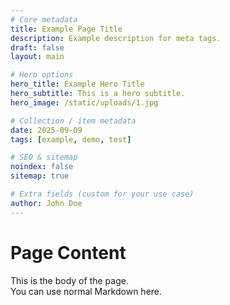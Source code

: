 ```yaml
---
# Core metadata
title: Example Page Title
description: Example description for meta tags.
draft: false
layout: main

# Hero options
hero_title: Example Hero Title
hero_subtitle: This is a hero subtitle.
hero_image: /static/uploads/1.jpg

# Collection / item metadata
date: 2025-09-09
tags: [example, demo, test]

# SEO & sitemap
noindex: false
sitemap: true

# Extra fields (custom for your use case)
author: John Doe
---
```

# Page Content

This is the body of the page.  
You can use normal Markdown here.